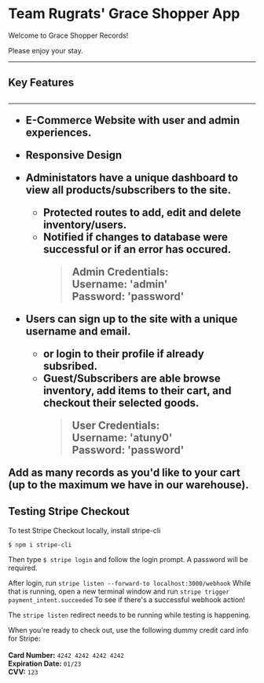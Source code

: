 <h1>Team Rugrats' Grace Shopper App</h1>

Welcome to Grace Shopper Records!

Please enjoy your stay.

<hr>
<h2>Key Features<h2>
<hr>

- E-Commerce Website with user and admin experiences.
- Responsive Design
- Administators have a unique dashboard to view all products/subscribers to the site.
  - Protected routes to add, edit and delete inventory/users.
  - Notified if changes to database were successful or if an error has occured.
    > Admin Credentials: <br>
    > Username: 'admin'<br>
    > Password: 'password'<br>
- Users can sign up to the site with a unique username and email.

  - or login to their profile if already subsribed.
  - Guest/Subscribers are able browse inventory, add items to their cart, and checkout their selected goods.
    > User Credentials: <br>
    > Username: 'atuny0'<br>
    > Password: 'password'<br>

Add as many records as you'd like to your cart (up to the maximum we have in our warehouse).

  <h2>Testing Stripe Checkout</h2>
To test Stripe Checkout locally, install stripe-cli
<br>

  `$ npm i stripe-cli`
  
  Then type 
  `$ stripe login` 
  and follow the login prompt. A password will be required.
  
  After login, run `stripe listen --forward-to localhost:3000/webhook`
  While that is running, open a new terminal window and run
  `stripe trigger payment_intent.succeeded`
  To see if there's a successful webhook action!
  
  The `stripe listen` redirect needs to be running while testing is happening.
  
  
When you're ready to check out, use the following dummy credit card info for Stripe:<br><br>
**Card Number:** `4242 4242 4242 4242`<br>
**Expiration Date:** `01/23`<br>
**CVV:** `123`<br>
